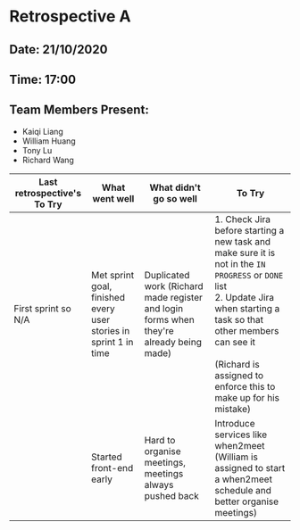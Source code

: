 # Retrospective A

## Date: 21/10/2020

## Time: 17:00

## Team Members Present:
* Kaiqi Liang
* William Huang
* Tony Lu
* Richard Wang


| Last retrospective's To Try | What went well | What didn't go so well | To Try |
| - | - | - | - |
| First sprint so N/A | Met sprint goal, finished every user stories in sprint 1 in time | Duplicated work (Richard made register and login forms when they're already being made) | 1. Check Jira before starting a new task and make sure it is not in the `IN PROGRESS` or `DONE` list <br> 2. Update Jira when starting a task so that other members can see it <br><br> (Richard is assigned to enforce this to make up for his mistake) |
|| Started front-end early | Hard to organise meetings, meetings always pushed back | Introduce services like when2meet (William is assigned to start a when2meet schedule and better organise meetings) |